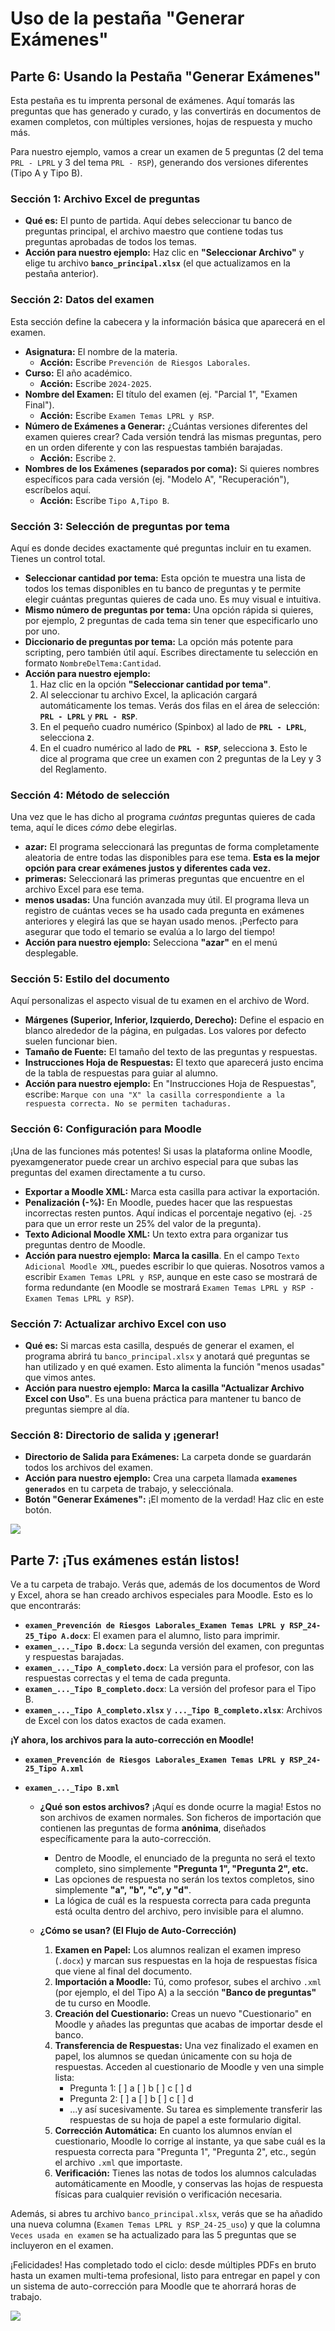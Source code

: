 # Uso de la pestaña "Generar Exámenes"

## Parte 6: Usando la Pestaña "Generar Exámenes"

Esta pestaña es tu imprenta personal de exámenes. Aquí tomarás las preguntas que has generado y curado, y las convertirás en documentos de examen completos, con múltiples versiones, hojas de respuesta y mucho más.

Para nuestro ejemplo, vamos a crear un examen de 5 preguntas (2 del tema `PRL - LPRL` y 3 del tema `PRL - RSP`), generando dos versiones diferentes (Tipo A y Tipo B).

### Sección 1: Archivo Excel de preguntas

*   **Qué es:** El punto de partida. Aquí debes seleccionar tu banco de preguntas principal, el archivo maestro que contiene todas tus preguntas aprobadas de todos los temas.
*   **Acción para nuestro ejemplo:** Haz clic en **"Seleccionar Archivo"** y elige tu archivo **`banco_principal.xlsx`** (el que actualizamos en la pestaña anterior).

### Sección 2: Datos del examen

Esta sección define la cabecera y la información básica que aparecerá en el examen.

*   **Asignatura:** El nombre de la materia.
    *   **Acción:** Escribe `Prevención de Riesgos Laborales`.
*   **Curso:** El año académico.
    *   **Acción:** Escribe `2024-2025`.
*   **Nombre del Examen:** El título del examen (ej. "Parcial 1", "Examen Final").
    *   **Acción:** Escribe `Examen Temas LPRL y RSP`.
*   **Número de Exámenes a Generar:** ¿Cuántas versiones diferentes del examen quieres crear? Cada versión tendrá las mismas preguntas, pero en un orden diferente y con las respuestas también barajadas.
    *   **Acción:** Escribe `2`.
*   **Nombres de los Exámenes (separados por coma):** Si quieres nombres específicos para cada versión (ej. "Modelo A", "Recuperación"), escríbelos aquí.
    *   **Acción:** Escribe `Tipo A,Tipo B`.

### Sección 3: Selección de preguntas por tema

Aquí es donde decides exactamente qué preguntas incluir en tu examen. Tienes un control total.

*   **Seleccionar cantidad por tema:** Esta opción te muestra una lista de todos los temas disponibles en tu banco de preguntas y te permite elegir cuántas preguntas quieres de cada uno. Es muy visual e intuitiva.
*   **Mismo número de preguntas por tema:** Una opción rápida si quieres, por ejemplo, 2 preguntas de cada tema sin tener que especificarlo uno por uno.
*   **Diccionario de preguntas por tema:** La opción más potente para scripting, pero también útil aquí. Escribes directamente tu selección en formato `NombreDelTema:Cantidad`.
*   **Acción para nuestro ejemplo:**
    1.  Haz clic en la opción **"Seleccionar cantidad por tema"**.
    2.  Al seleccionar tu archivo Excel, la aplicación cargará automáticamente los temas. Verás dos filas en el área de selección: **`PRL - LPRL`** y **`PRL - RSP`**.
    3.  En el pequeño cuadro numérico (Spinbox) al lado de **`PRL - LPRL`**, selecciona **`2`**.
    4.  En el cuadro numérico al lado de **`PRL - RSP`**, selecciona **`3`**.
    Esto le dice al programa que cree un examen con 2 preguntas de la Ley y 3 del Reglamento.

### Sección 4: Método de selección

Una vez que le has dicho al programa *cuántas* preguntas quieres de cada tema, aquí le dices *cómo* debe elegirlas.

*   **azar:** El programa seleccionará las preguntas de forma completamente aleatoria de entre todas las disponibles para ese tema. **Esta es la mejor opción para crear exámenes justos y diferentes cada vez.**
*   **primeras:** Seleccionará las primeras preguntas que encuentre en el archivo Excel para ese tema.
*   **menos usadas:** Una función avanzada muy útil. El programa lleva un registro de cuántas veces se ha usado cada pregunta en exámenes anteriores y elegirá las que se hayan usado menos. ¡Perfecto para asegurar que todo el temario se evalúa a lo largo del tiempo!
*   **Acción para nuestro ejemplo:** Selecciona **"azar"** en el menú desplegable.

### Sección 5: Estilo del documento

Aquí personalizas el aspecto visual de tu examen en el archivo de Word.

*   **Márgenes (Superior, Inferior, Izquierdo, Derecho):** Define el espacio en blanco alrededor de la página, en pulgadas. Los valores por defecto suelen funcionar bien.
*   **Tamaño de Fuente:** El tamaño del texto de las preguntas y respuestas.
*   **Instrucciones Hoja de Respuestas:** El texto que aparecerá justo encima de la tabla de respuestas para guiar al alumno.
*   **Acción para nuestro ejemplo:** En "Instrucciones Hoja de Respuestas", escribe: `Marque con una "X" la casilla correspondiente a la respuesta correcta. No se permiten tachaduras.`

### Sección 6: Configuración para Moodle

¡Una de las funciones más potentes! Si usas la plataforma online Moodle, pyexamgenerator puede crear un archivo especial para que subas las preguntas del examen directamente a tu curso.

*   **Exportar a Moodle XML:** Marca esta casilla para activar la exportación.
*   **Penalización (-%):** En Moodle, puedes hacer que las respuestas incorrectas resten puntos. Aquí indicas el porcentaje negativo (ej. `-25` para que un error reste un 25% del valor de la pregunta).
*   **Texto Adicional Moodle XML:** Un texto extra para organizar tus preguntas dentro de Moodle.
*   **Acción para nuestro ejemplo:** **Marca la casilla**. En el campo `Texto Adicional Moodle XML`, puedes escribir lo que quieras. Nosotros vamos a escribir `Examen Temas LPRL y RSP`, aunque en este caso se mostrará de forma redundante (en Moodle se mostrará `Examen Temas LPRL y RSP - Examen Temas LPRL y RSP`).

### Sección 7: Actualizar archivo Excel con uso

*   **Qué es:** Si marcas esta casilla, después de generar el examen, el programa abrirá tu `banco_principal.xlsx` y anotará qué preguntas se han utilizado y en qué examen. Esto alimenta la función "menos usadas" que vimos antes.
*   **Acción para nuestro ejemplo:** **Marca la casilla "Actualizar Archivo Excel con Uso"**. Es una buena práctica para mantener tu banco de preguntas siempre al día.

### Sección 8: Directorio de salida y ¡generar!

*   **Directorio de Salida para Exámenes:** La carpeta donde se guardarán todos los archivos del examen.
*   **Acción para nuestro ejemplo:** Crea una carpeta llamada **`examenes generados`** en tu carpeta de trabajo, y selecciónala.
*   **Botón "Generar Exámenes":** ¡El momento de la verdad! Haz clic en este botón.

![](/_static/gifs/parte6_v01.gif)

## Parte 7: ¡Tus exámenes están listos!

Ve a tu carpeta de trabajo. Verás que, además de los documentos de Word y Excel, ahora se han creado archivos especiales para Moodle. Esto es lo que encontrarás:

*   **`examen_Prevención de Riesgos Laborales_Examen Temas LPRL y RSP_24-25_Tipo A.docx`**: El examen para el alumno, listo para imprimir.
*   **`examen_..._Tipo B.docx`**: La segunda versión del examen, con preguntas y respuestas barajadas.
*   **`examen_..._Tipo A_completo.docx`**: La versión para el profesor, con las respuestas correctas y el tema de cada pregunta.
*   **`examen_..._Tipo B_completo.docx`**: La versión del profesor para el Tipo B.
*   **`examen_..._Tipo A_completo.xlsx`** y **`..._Tipo B_completo.xlsx`**: Archivos de Excel con los datos exactos de cada examen.

**¡Y ahora, los archivos para la auto-corrección en Moodle!**

*   **`examen_Prevención de Riesgos Laborales_Examen Temas LPRL y RSP_24-25_Tipo A.xml`**
*   **`examen_..._Tipo B.xml`**

    *   **¿Qué son estos archivos?** ¡Aquí es donde ocurre la magia! Estos no son archivos de examen normales. Son ficheros de importación que contienen las preguntas de forma **anónima**, diseñados específicamente para la auto-corrección.
        *   Dentro de Moodle, el enunciado de la pregunta no será el texto completo, sino simplemente **"Pregunta 1", "Pregunta 2", etc.**
        *   Las opciones de respuesta no serán los textos completos, sino simplemente **"a", "b", "c", y "d"**.
        *   La lógica de cuál es la respuesta correcta para cada pregunta está oculta dentro del archivo, pero invisible para el alumno.

    *   **¿Cómo se usan? (El Flujo de Auto-Corrección)**
        1.  **Examen en Papel:** Los alumnos realizan el examen impreso (`.docx`) y marcan sus respuestas en la hoja de respuestas física que viene al final del documento.
        2.  **Importación a Moodle:** Tú, como profesor, subes el archivo `.xml` (por ejemplo, el del Tipo A) a la sección **"Banco de preguntas"** de tu curso en Moodle.
        3.  **Creación del Cuestionario:** Creas un nuevo "Cuestionario" en Moodle y añades las preguntas que acabas de importar desde el banco.
        4.  **Transferencia de Respuestas:** Una vez finalizado el examen en papel, los alumnos se quedan únicamente con su hoja de respuestas. Acceden al cuestionario de Moodle y ven una simple lista:
            *   Pregunta 1: [ ] a [ ] b [ ] c [ ] d
            *   Pregunta 2: [ ] a [ ] b [ ] c [ ] d
            *   ...y así sucesivamente.
            Su tarea es simplemente transferir las respuestas de su hoja de papel a este formulario digital.
        5.  **Corrección Automática:** En cuanto los alumnos envían el cuestionario, Moodle lo corrige al instante, ya que sabe cuál es la respuesta correcta para "Pregunta 1", "Pregunta 2", etc., según el archivo `.xml` que importaste.
        6.  **Verificación:** Tienes las notas de todos los alumnos calculadas automáticamente en Moodle, y conservas las hojas de respuesta físicas para cualquier revisión o verificación necesaria.

Además, si abres tu archivo `banco_principal.xlsx`, verás que se ha añadido una nueva columna (`Examen Temas LPRL y RSP_24-25_uso`) y que la columna `Veces usada en examen` se ha actualizado para las 5 preguntas que se incluyeron en el examen.

¡Felicidades! Has completado todo el ciclo: desde múltiples PDFs en bruto hasta un examen multi-tema profesional, listo para entregar en papel y con un sistema de auto-corrección para Moodle que te ahorrará horas de trabajo.

![](/_static/gifs/parte7_v01.gif)